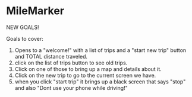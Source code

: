 # MileMarker
NEW GOALS!

Goals to cover:
1. Opens to a "welcome!" with a list of trips and a "start new trip" button and TOTAL distance traveled.
2. click on the list of trips button to see old trips.
3. Click on one of those to bring up a map and details about it. 
4. Click on the new trip to go to the current screen we have. 
5. when you click "start trip" it brings up a black screen that says "stop" and also "Dont use your phone while driving!"

